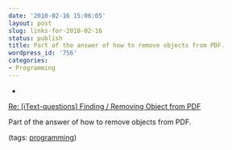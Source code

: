 ```yaml
---
date: '2010-02-16 15:06:05'
layout: post
slug: links-for-2010-02-16
status: publish
title: Part of the answer of how to remove objects from PDF.
wordpress_id: '756'
categories:
- Programming
---
```


  *


[Re: [iText-questions] Finding / Removing Object from PDF](http://www.mail-archive.com/itext-questions@lists.sourceforge.net/msg42424.html)


Part of the answer of how to remove objects from PDF.


(tags: [programming](http://delicious.com/eob/programming))



